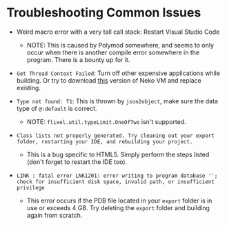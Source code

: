 # Troubleshooting Common Issues

- Weird macro error with a very tall call stack: Restart Visual Studio Code
  - NOTE: This is caused by Polymod somewhere, and seems to only occur when there is another compile error somewhere in the program. There is a bounty up for it.

- `Get Thread Context Failed`: Turn off other expensive applications while building. Or try to download [this](https://github.com/Altronix-Team/neko/releases/tag/GetThreadContextFix) version of Neko VM and replace existing.

- `Type not found: T1`: This is thrown by `json2object`, make sure the data type of `@:default` is correct.
  - NOTE: `flixel.util.typeLimit.OneOfTwo` isn't supported.

- `Class lists not properly generated. Try cleaning out your export folder, restarting your IDE, and rebuilding your project.`
  - This is a bug specific to HTML5. Simply perform the steps listed (don't forget to restart the IDE too).

- `LINK : fatal error LNK1201: error writing to program database ''; check for insufficient disk space, invalid path, or insufficient privilege`
  - This error occurs if the PDB file located in your `export` folder is in use or exceeds 4 GB. Try deleting the `export` folder and building again from scratch.
